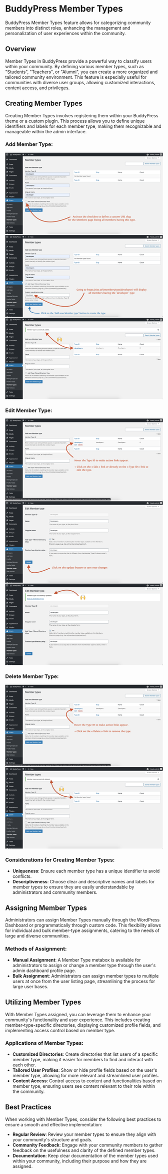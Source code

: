 # BuddyPress Member Types

BuddyPress Member Types feature allows for categorizing community members into distinct roles, enhancing the management and personalization of user experiences within the community.

## Overview

Member Types in BuddyPress provide a powerful way to classify users within your community. By defining various member types, such as "Students", "Teachers", or "Alumni", you can create a more organized and tailored community environment. This feature is especially useful for communities with diverse user groups, allowing customized interactions, content access, and privileges.

## Creating Member Types

Creating Member Types involves registering them within your BuddyPress theme or a custom plugin. This process allows you to define unique identifiers and labels for each member type, making them recognizable and manageable within the admin interface.

### Add Member Type:
![Add Member Type](../../assets/add-member-type.png)
![Add Member Type with Directory Option](../../assets/add-member-type-custom-slug.png)
![Member Type Added](../../assets/add-member-type-success.png)

### Edit Member Type:

![Edit Member Type](../../assets/edit-member-type.png)
![Update Member Type](../../assets/update-form-member-types.png)
![Member Type Updated](../../assets/edit-member-type-success.png)

### Delete Member Type:

![Delete Member Type](../../assets/delete-member-type.png)
![Member Type Deleted](../../assets/delete-member-type-success.png)

### Considerations for Creating Member Types:
- **Uniqueness**: Ensure each member type has a unique identifier to avoid conflicts.
- **Descriptiveness**: Choose clear and descriptive names and labels for member types to ensure they are easily understandable by administrators and community members.

## Assigning Member Types

Administrators can assign Member Types manually through the WordPress Dashboard or programmatically through custom code. This flexibility allows for individual and bulk member-type assignments, catering to the needs of large and diverse communities.

### Methods of Assignment:
- **Manual Assignment**: A Member Type metabox is available for administrators to assign or change a member type through the user's admin dashboard profile page.
- **Bulk Assignment**: Administrators can assign member types to multiple users at once from the user listing page, streamlining the process for large user bases.

## Utilizing Member Types

With Member Types assigned, you can leverage them to enhance your community's functionality and user experience. This includes creating member-type-specific directories, displaying customized profile fields, and implementing access control based on member type.

### Applications of Member Types:
- **Customized Directories**: Create directories that list users of a specific member type, making it easier for members to find and interact with each other.
- **Tailored User Profiles**: Show or hide profile fields based on the user's member type, allowing for more relevant and streamlined user profiles.
- **Content Access**: Control access to content and functionalities based on member type, ensuring users see content relevant to their role within the community.

## Best Practices

When working with Member Types, consider the following best practices to ensure a smooth and effective implementation:
- **Regular Review**: Review your member types to ensure they align with your community's structure and goals.
- **Community Feedback**: Engage with your community members to gather feedback on the usefulness and clarity of the defined member types.
- **Documentation**: Keep clear documentation of the member types used within your community, including their purpose and how they are assigned.
